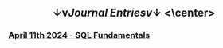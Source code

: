 ## <center> &#8595;v*Journal Entriesv*&#8595; <\center>


### [April 11th 2024 - SQL Fundamentals](/Journal/11April24)

